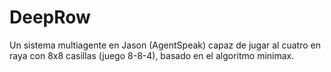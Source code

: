 # DeepRow
Un sistema multiagente en Jason (AgentSpeak) capaz de jugar al cuatro en raya con 8x8 casillas (juego 8-8-4), basado en el algoritmo minimax.
